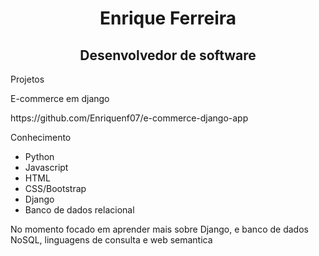 <h1 align="center">Enrique Ferreira</h1>
<h2 align="center">Desenvolvedor de software</h2>
<p>Projetos</p>
<p>E-commerce em django</p>
<p>https://github.com/Enriquenf07/e-commerce-django-app</p>
<p>Conhecimento</p>
<ul>
  <li>Python</li>
  <li>Javascript</li>
  <li>HTML</li>
  <li>CSS/Bootstrap</li>
  <li>Django</li>
  <li>Banco de dados relacional</li>
</ul>
<p>No momento focado em aprender mais sobre Django, e banco de dados NoSQL, linguagens de consulta e web semantica</p>

